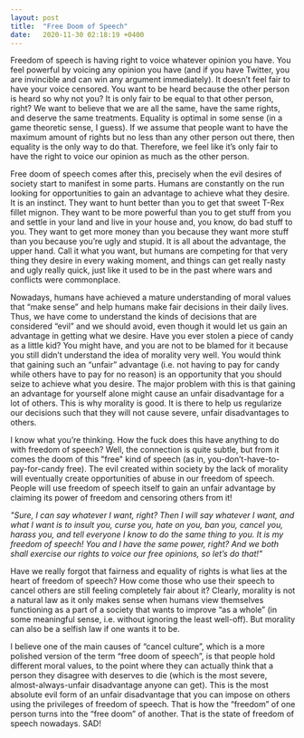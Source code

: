 ```yaml
---
layout: post
title:  "Free Doom of Speech"
date:   2020-11-30 02:18:19 +0400
---
```


Freedom of speech is having right to voice whatever opinion you have. You feel powerful by voicing any opinion you have (and if you have Twitter, you are invincible and can win any argument immediately). It doesn’t feel fair to have your voice censored. You want to be heard because the other person is heard so why not you? It is only fair to be equal to that other person, right? We want to believe that we are all the same, have the same rights, and deserve the same treatments. Equality is optimal in some sense (in a game theoretic sense, I guess). If we assume that people want to have the maximum amount of rights but no less than any other person out there, then equality is the only way to do that. Therefore, we feel like it’s only fair to have the right to voice our opinion as much as the other person.

Free doom of speech comes after this, precisely when the evil desires of society start to manifest in some parts. Humans are constantly on the run looking for opportunities to gain an advantage to achieve what they desire. It is an instinct. They want to hunt better than you to get that sweet T-Rex fillet mignon. They want to be more powerful than you to get stuff from you and settle in your land and live in your house and, you know, do bad stuff to you. They want to get more money than you because they want more stuff than you because you’re ugly and stupid. It is all about the advantage, the upper hand. Call it what you want, but humans are competing for that very thing they desire in every waking moment, and things can get really nasty and ugly really quick, just like it used to be in the past where wars and conflicts were commonplace.

Nowadays, humans have achieved a mature understanding of moral values that “make sense” and help humans make fair decisions in their daily lives. Thus, we have come to understand the kinds of decisions that are considered “evil” and we should avoid, even though it would let us gain an advantage in getting what we desire. Have you ever stolen a piece of candy as a little kid? You might have, and you are not to be blamed for it because you still didn’t understand the idea of morality very well. You would think that gaining such an “unfair” advantage (i.e. not having to pay for candy while others have to pay for no reason) is an opportunity that you should seize to achieve what you desire. The major problem with this is that gaining an advantage for yourself alone might cause an unfair disadvantage for a lot of others. This is why morality is good. It is there to help us regularize our decisions such that they will not cause severe, unfair disadvantages to others.

I know what you’re thinking. How the fuck does this have anything to do with freedom of speech? Well, the connection is quite subtle, but from it comes the doom of this "free" kind of speech (as in, you-don’t-have-to-pay-for-candy free). The evil created within society by the lack of morality will eventually create opportunities of abuse in our freedom of speech. People will use freedom of speech itself to gain an unfair advantage by claiming its power of freedom and censoring others from it!

*"Sure, I can say whatever I want, right? Then I will say whatever I want, and what I want is to insult you, curse you, hate on you, ban you, cancel you, harass you, and tell everyone I know to do the same thing to you. It is my freedom of speech! You and I have the same power, right? And we both shall exercise our rights to voice our free opinions, so let’s do that!"*

Have we really forgot that fairness and equality of rights is what lies at the heart of freedom of speech? How come those who use their speech to cancel others are still feeling completely fair about it? Clearly, morality is not a natural law as it only makes sense when humans view themselves functioning as a part of a society that wants to improve “as a whole” (in some meaningful sense, i.e. without ignoring the least well-off). But morality can also be a selfish law if one wants it to be.

I believe one of the main causes of “cancel culture”, which is a more polished version of the term “free doom of speech”, is that people hold different moral values, to the point where they can actually think that a person they disagree with deserves to die (which is the most severe, almost-always-unfair disadvantage anyone can get). This is the most absolute evil form of an unfair disadvantage that you can impose on others using the privileges of freedom of speech. That is how the “freedom” of one person turns into the “free doom” of another. That is the state of freedom of speech nowadays. SAD!
